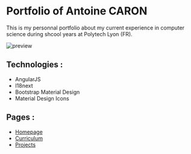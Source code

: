 # Portfolio of Antoine CARON 

This is my personnal portfolio about my current experience in computer science during shcool years at Polytech Lyon (FR).

![preview](http://www.antoinecaron.ovh/public/img/portfolio.jpg "Exemple")

Technologies :
--------------------
* AngularJS
* I18next
* Bootstrap Material Design
* Material Design Icons

Pages :
-------------------- 
* [Homepage](www.antoinecaron.ovh "Home")
* [Curriculum](www.antoinecaron.ovh "Cursus")
* [Projects](www.antoinecaron.ovh "Cursus")


